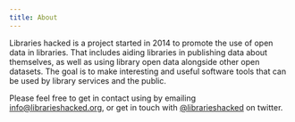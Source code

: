 ```yaml
---
title: About
---
```


Libraries hacked is a project started in 2014 to promote the use of open data in libraries. That includes aiding libraries in publishing data about themselves, as well as using library open data alongside other open datasets. The goal is to make interesting and useful software tools that can be used by library services and the public.

Please feel free to get in contact using by emailing [info@librarieshacked.org](mailto:info@librarieshacked.org), or get in touch with [@librarieshacked](https://twitter.com/librarieshacked) on twitter.

<script type='text/javascript' src='https://storage.ko-fi.com/cdn/widget/Widget_2.js'></script><script type='text/javascript'>kofiwidget2.init('Support Me on Ko-fi', '#ff5722', 'G2G23Y70N');kofiwidget2.draw();</script>
